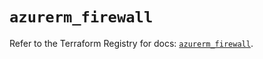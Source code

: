 # `azurerm_firewall`

Refer to the Terraform Registry for docs: [`azurerm_firewall`](https://registry.terraform.io/providers/hashicorp/azurerm/3.88.0/docs/resources/firewall).
